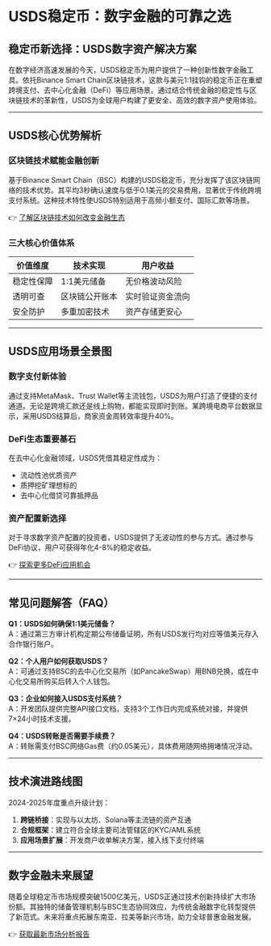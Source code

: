 # USDS稳定币：数字金融的可靠之选

## 稳定币新选择：USDS数字资产解决方案

在数字经济高速发展的今天，USDS稳定币为用户提供了一种创新性数字金融工具。依托Binance Smart Chain区块链技术，这款与美元1:1挂钩的稳定币正在重塑跨境支付、去中心化金融（DeFi）等应用场景。通过结合传统金融的稳定性与区块链技术的革新性，USDS为全球用户构建了更安全、高效的数字资产使用体验。

---

## USDS核心优势解析

### 区块链技术赋能金融创新

基于Binance Smart Chain（BSC）构建的USDS稳定币，充分发挥了该区块链网络的技术优势。其平均3秒确认速度与低于0.1美元的交易费用，显著优于传统跨境支付系统。这种技术特性使USDS特别适用于高频小额支付、国际汇款等场景。

👉 [了解区块链技术如何改变金融生态](https://bit.ly/okx_welcome)

### 三大核心价值体系

| 价值维度 | 技术实现 | 用户收益 |
|---------|---------|---------|
| 稳定性保障 | 1:1美元储备 | 无价格波动风险 |
| 透明可查 | 区块链公开账本 | 实时验证资金流向 |
| 安全防护 | 多重加密技术 | 资产存储更安心 |

---

## USDS应用场景全景图

### 数字支付新体验
通过支持MetaMask、Trust Wallet等主流钱包，USDS为用户打造了便捷的支付通道。无论是跨境汇款还是线上购物，都能实现即时到账。某跨境电商平台数据显示，采用USDS结算后，商家资金周转效率提升40%。

### DeFi生态重要基石
在去中心化金融领域，USDS凭借其稳定性成为：
- 流动性池优质资产
- 质押挖矿理想标的
- 去中心化借贷可靠抵押品

### 资产配置新选择
对于寻求数字资产配置的投资者，USDS提供了无波动性的参与方式。通过参与DeFi协议，用户可获得年化4-8%的稳定收益。

👉 [探索更多DeFi应用机会](https://bit.ly/okx_welcome)

---

## 常见问题解答（FAQ）

**Q1：USDS如何确保1:1美元储备？**  
A：通过第三方审计机构定期公布储备证明，所有USDS发行均对应等值美元存入合作银行账户。

**Q2：个人用户如何获取USDS？**  
A：可通过支持BSC的去中心化交易所（如PancakeSwap）用BNB兑换，或在中心化交易所购买后转入个人钱包。

**Q3：企业如何接入USDS支付系统？**  
A：开发团队提供完整API接口文档，支持3个工作日内完成系统对接，并提供7×24小时技术支援。

**Q4：USDS转账是否需要手续费？**  
A：转账需支付BSC网络Gas费（约0.05美元），具体费用随网络拥堵情况浮动。

---

## 技术演进路线图

2024-2025年度重点升级计划：
1. **跨链桥接**：实现与以太坊、Solana等主流链的资产互通
2. **合规框架**：建立符合全球主要司法管辖区的KYC/AML系统
3. **应用场景扩展**：开发商户收单解决方案，接入线下支付终端

---

## 数字金融未来展望

随着全球稳定币市场规模突破1500亿美元，USDS正通过技术创新持续扩大市场份额。其独特的储备管理机制与BSC生态协同效应，为传统金融数字化转型提供了新范式。未来将重点拓展东南亚、拉美等新兴市场，助力全球普惠金融发展。

👉 [获取最新市场分析报告](https://bit.ly/okx_welcome)